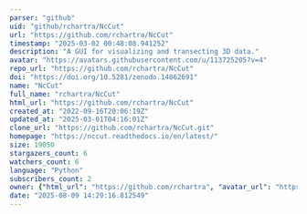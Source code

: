 ```yaml
---
parser: "github"
uid: "github/rchartra/NcCut"
url: "https://github.com/rchartra/NcCut"
timestamp: "2025-03-02 00:48:08.941252"
description: "A GUI for visualizing and transecting 3D data."
avatar: "https://avatars.githubusercontent.com/u/113725205?v=4"
repo_url: "https://github.com/rchartra/NcCut"
doi: "https://doi.org/10.5281/zenodo.14862691"
name: "NcCut"
full_name: "rchartra/NcCut"
html_url: "https://github.com/rchartra/NcCut"
created_at: "2022-09-16T20:06:19Z"
updated_at: "2025-03-01T04:16:01Z"
clone_url: "https://github.com/rchartra/NcCut.git"
homepage: "https://nccut.readthedocs.io/en/latest/"
size: 19050
stargazers_count: 6
watchers_count: 6
language: "Python"
subscribers_count: 2
owner: {"html_url": "https://github.com/rchartra", "avatar_url": "https://avatars.githubusercontent.com/u/113725205?v=4", "login": "rchartra", "type": "User"}
date: "2025-08-09 14:29:16.812549"
---
```

